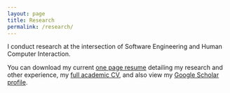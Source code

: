 ```yaml
---
layout: page
title: Research
permalink: /research/
---
```


I conduct research at the intersection of Software Engineering and Human Computer Interaction.

You can download my current [one page resume](/files/Widder_Resume.pdf) detailing my research and other experience, my [full academic CV](files/Widder_CV.pdf), and also view my [Google Scholar profile](scholar.google.com/citations?user=OG_qAA4AAAAJ&hl=en).
